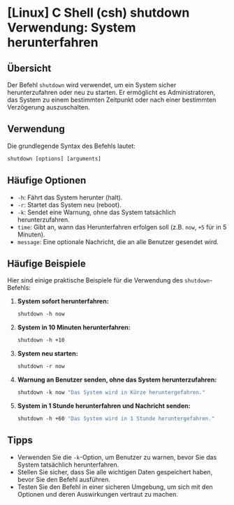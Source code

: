 # [Linux] C Shell (csh) shutdown Verwendung: System herunterfahren

## Übersicht
Der Befehl `shutdown` wird verwendet, um ein System sicher herunterzufahren oder neu zu starten. Er ermöglicht es Administratoren, das System zu einem bestimmten Zeitpunkt oder nach einer bestimmten Verzögerung auszuschalten.

## Verwendung
Die grundlegende Syntax des Befehls lautet:

```csh
shutdown [options] [arguments]
```

## Häufige Optionen
- `-h`: Fährt das System herunter (halt).
- `-r`: Startet das System neu (reboot).
- `-k`: Sendet eine Warnung, ohne das System tatsächlich herunterzufahren.
- `time`: Gibt an, wann das Herunterfahren erfolgen soll (z.B. `now`, `+5` für in 5 Minuten).
- `message`: Eine optionale Nachricht, die an alle Benutzer gesendet wird.

## Häufige Beispiele
Hier sind einige praktische Beispiele für die Verwendung des `shutdown`-Befehls:

1. **System sofort herunterfahren:**
   ```csh
   shutdown -h now
   ```

2. **System in 10 Minuten herunterfahren:**
   ```csh
   shutdown -h +10
   ```

3. **System neu starten:**
   ```csh
   shutdown -r now
   ```

4. **Warnung an Benutzer senden, ohne das System herunterzufahren:**
   ```csh
   shutdown -k now "Das System wird in Kürze heruntergefahren."
   ```

5. **System in 1 Stunde herunterfahren und Nachricht senden:**
   ```csh
   shutdown -h +60 "Das System wird in 1 Stunde heruntergefahren."
   ```

## Tipps
- Verwenden Sie die `-k`-Option, um Benutzer zu warnen, bevor Sie das System tatsächlich herunterfahren.
- Stellen Sie sicher, dass Sie alle wichtigen Daten gespeichert haben, bevor Sie den Befehl ausführen.
- Testen Sie den Befehl in einer sicheren Umgebung, um sich mit den Optionen und deren Auswirkungen vertraut zu machen.